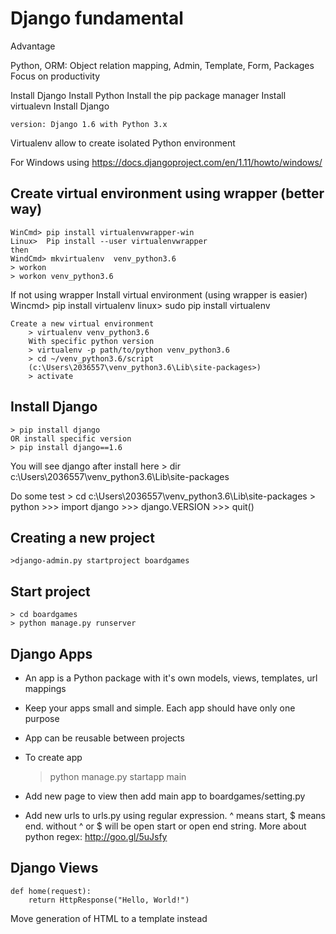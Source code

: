 # Django fundamental

Advantage

Python, ORM: Object relation mapping, Admin, Template, Form, Packages
Focus on productivity

Install Django
	Install Python
	Install the pip package manager
	Install virtualevn
	Install Django

	version: Django 1.6 with Python 3.x

Virtualenv allow to create isolated Python environment

For Windows using https://docs.djangoproject.com/en/1.11/howto/windows/

## Create virtual environment using wrapper (better way)

	WinCmd> pip install virtualenvwrapper-win
	Linux> 	Pip install --user virtualenvwrapper
	then
	WindCmd> mkvirtualenv  venv_python3.6
	> workon
	> workon venv_python3.6

If not using wrapper
	Install virtual environment (using wrapper is easier)
		Wincmd> pip install virtualenv
		linux> sudo pip install virtualenv

	Create a new virtual environment 
		> virtualenv venv_python3.6
		With specific python version
		> virtualenv -p path/to/python venv_python3.6
		> cd ~/venv_python3.6/script
		(c:\Users\2036557\venv_python3.6\Lib\site-packages>)
		> activate

## Install Django

	> pip install django
	OR install specific version
	> pip install django==1.6

You will see django after install here
	> dir c:\Users\2036557\venv_python3.6\Lib\site-packages

Do some test
	> cd c:\Users\2036557\venv_python3.6\Lib\site-packages
	> python
	>>> import django
	>>> django.VERSION
	>>> quit()

## Creating a new project

	>django-admin.py startproject boardgames

## Start project
	> cd boardgames
	> python manage.py runserver

## Django Apps
- An app is a Python package
with it's own models, views, templates, url mappings
- Keep your apps small and simple. Each app should have only one purpose
- App can be reusable between projects
- To create app

	> python manage.py startapp main
- Add new page to view then add main app to boardgames/setting.py
- Add new urls to urls.py using regular expression. ^ means start, $ means end. without ^ or $ will be open start or open end string.
More about python regex: http://goo.gl/5uJsfy

## Django Views
	def home(request):
		return HttpResponse("Hello, World!")
	
Move generation of HTML to a template instead


